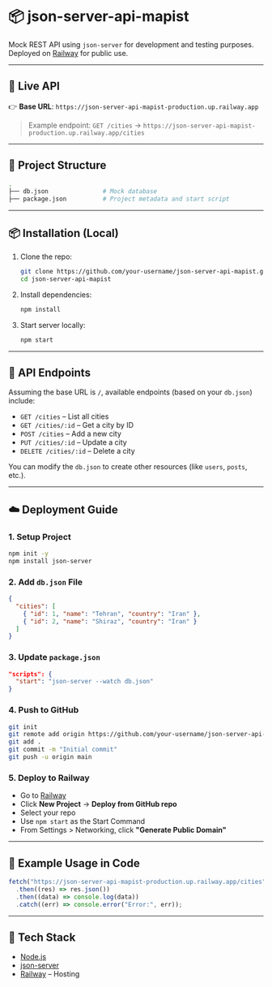 # 📦 json-server-api-mapist

Mock REST API using `json-server` for development and testing purposes.
Deployed on [Railway](https://railway.app/) for public use.

---

## 🚀 Live API

👉 **Base URL**:
`https://json-server-api-mapist-production.up.railway.app`

> Example endpoint:
> `GET /cities` → `https://json-server-api-mapist-production.up.railway.app/cities`

---

## 📁 Project Structure

```bash
.
├── db.json               # Mock database
├── package.json          # Project metadata and start script
```

---

## 📦 Installation (Local)

1. Clone the repo:

   ```bash
   git clone https://github.com/your-username/json-server-api-mapist.git
   cd json-server-api-mapist
   ```

2. Install dependencies:

   ```bash
   npm install
   ```

3. Start server locally:

   ```bash
   npm start
   ```

---

## 📄 API Endpoints

Assuming the base URL is `/`, available endpoints (based on your `db.json`) include:

- `GET /cities` – List all cities
- `GET /cities/:id` – Get a city by ID
- `POST /cities` – Add a new city
- `PUT /cities/:id` – Update a city
- `DELETE /cities/:id` – Delete a city

You can modify the `db.json` to create other resources (like `users`, `posts`, etc.).

---

## ☁️ Deployment Guide

### 1. Setup Project

```bash
npm init -y
npm install json-server
```

### 2. Add `db.json` File

```json
{
  "cities": [
    { "id": 1, "name": "Tehran", "country": "Iran" },
    { "id": 2, "name": "Shiraz", "country": "Iran" }
  ]
}
```

### 3. Update `package.json`

```json
"scripts": {
  "start": "json-server --watch db.json"
}
```

### 4. Push to GitHub

```bash
git init
git remote add origin https://github.com/your-username/json-server-api-mapist.git
git add .
git commit -m "Initial commit"
git push -u origin main
```

### 5. Deploy to Railway

- Go to [Railway](https://railway.app/)
- Click **New Project** → **Deploy from GitHub repo**
- Select your repo
- Use `npm start` as the Start Command
- From Settings > Networking, click **"Generate Public Domain"**

---

## 🧪 Example Usage in Code

```js
fetch("https://json-server-api-mapist-production.up.railway.app/cities")
  .then((res) => res.json())
  .then((data) => console.log(data))
  .catch((err) => console.error("Error:", err));
```

---

## 🧰 Tech Stack

- [Node.js](https://nodejs.org/)
- [json-server](https://github.com/typicode/json-server)
- [Railway](https://railway.app/) – Hosting
